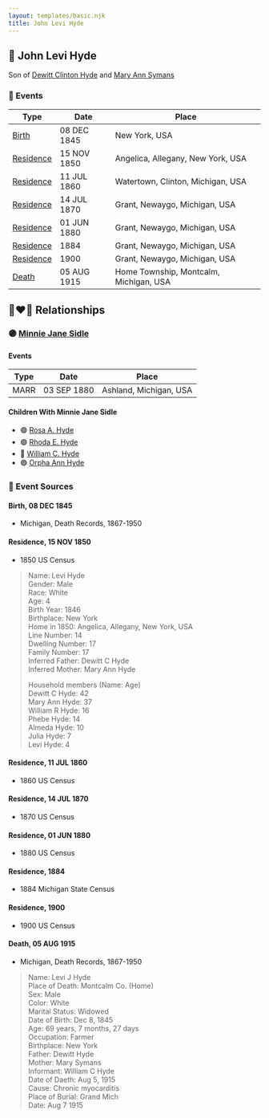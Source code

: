 ```yaml
---
layout: templates/basic.njk
title: John Levi Hyde
---
```

## 🔵 John Levi Hyde

Son of [Dewitt Clinton Hyde](/people/4/47530864) and [Mary Ann Symans](/people/4/4704808)

### 📆 Events

Type | Date | Place
------ | ------ | ------
[Birth](#event-0) | 08 DEC 1845 | New York, USA
[Residence](#event-1) | 15 NOV 1850 | Angelica, Allegany, New York, USA
[Residence](#event-2) | 11 JUL 1860 | Watertown, Clinton, Michigan, USA
[Residence](#event-3) | 14 JUL 1870 | Grant, Newaygo, Michigan, USA
[Residence](#event-4) | 01 JUN 1880 | Grant, Newaygo, Michigan, USA
[Residence](#event-5) | 1884 | Grant, Newaygo, Michigan, USA
[Residence](#event-6) | 1900 | Grant, Newaygo, Michigan, USA
[Death](#event-7) | 05 AUG 1915 | Home Township, Montcalm, Michigan, USA

## 👩‍❤️‍👨 Relationships

### 🟣 [Minnie Jane Sidle](/people/7/73883806)

#### Events

Type | Date | Place
------ | ------ | ------
MARR | 03 SEP 1880 | Ashland, Michigan, USA
#### Children With Minnie Jane Sidle
* 🟣 [Rosa A. Hyde](/people/1/1137888)
* 🟣 [Rhoda E. Hyde](/people/9/98029194)
* 🔵 [William C. Hyde](/people/2/28984848)
* 🟣 [Orpha Ann Hyde](/people/6/63932813)
### 📰 Event Sources

#### <a id="event-0"></a> Birth, 08 DEC 1845
* Michigan, Death Records, 1867-1950

#### <a id="event-1"></a> Residence, 15 NOV 1850
* 1850 US Census
>   
  > Name: Levi Hyde  
  > Gender: Male  
  > Race: White  
  > Age: 4  
  > Birth Year: 1846  
  > Birthplace: New York  
  > Home in 1850: Angelica, Allegany, New York, USA  
  > Line Number: 14  
  > Dwelling Number: 17  
  > Family Number: 17  
  > Inferred Father: Dewitt C Hyde  
  > Inferred Mother: Mary Ann Hyde  
  >   
  > Household members (Name: Age)  
  > Dewitt C Hyde: 42  
  > Mary Ann Hyde: 37  
  > William R Hyde: 16  
  > Phebe Hyde: 14  
  > Almeda Hyde: 10  
  > Julia Hyde: 7  
  > Levi Hyde: 4

#### <a id="event-2"></a> Residence, 11 JUL 1860
* 1860 US Census

#### <a id="event-3"></a> Residence, 14 JUL 1870
* 1870 US Census

#### <a id="event-4"></a> Residence, 01 JUN 1880
* 1880 US Census

#### <a id="event-5"></a> Residence, 1884
* 1884 Michigan State Census

#### <a id="event-6"></a> Residence, 1900
* 1900 US Census

#### <a id="event-7"></a> Death, 05 AUG 1915
* Michigan, Death Records, 1867-1950
>   
  > Name: Levi J Hyde  
  > Place of Death: Montcalm Co. (Home)  
  > Sex: Male  
  > Color: White  
  > Marital Status: Widowed  
  > Date of Birth: Dec 8, 1845  
  > Age: 69 years, 7 months, 27 days  
  > Occupation: Farmer  
  > Birthplace: New York  
  > Father: Dewitt Hyde  
  > Mother: Mary Symans  
  > Informant: William C Hyde  
  > Date of Daeth: Aug 5, 1915  
  > Cause: Chronic myocarditis  
  > Place of Burial: Grand Mich  
  > Date: Aug 7 1915